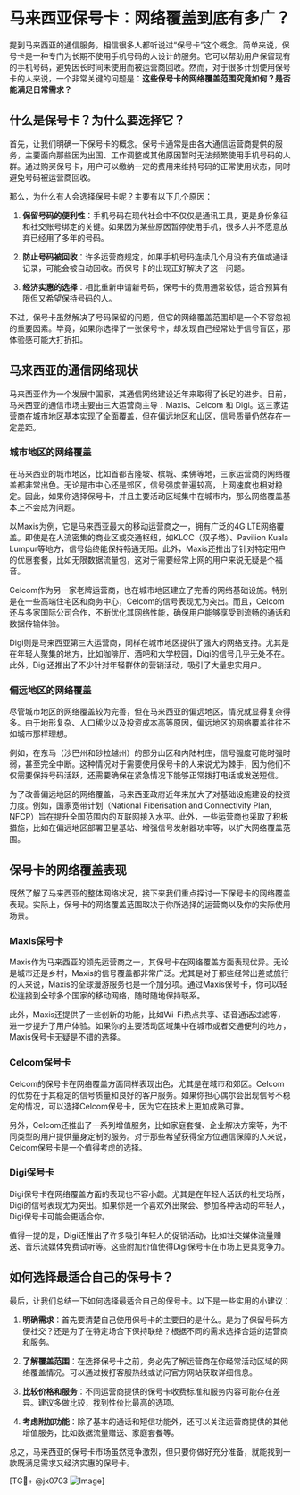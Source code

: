 # 马来西亚保号卡：网络覆盖到底有多广？

提到马来西亚的通信服务，相信很多人都听说过“保号卡”这个概念。简单来说，保号卡是一种专门为长期不使用手机号码的人设计的服务。它可以帮助用户保留现有的手机号码，避免因长时间未使用而被运营商回收。然而，对于很多计划使用保号卡的人来说，一个非常关键的问题是：**这些保号卡的网络覆盖范围究竟如何？是否能满足日常需求？**

## 什么是保号卡？为什么要选择它？

首先，让我们明确一下保号卡的概念。保号卡通常是由各大通信运营商提供的服务，主要面向那些因为出国、工作调整或其他原因暂时无法频繁使用手机号码的人群。通过购买保号卡，用户可以缴纳一定的费用来维持号码的正常使用状态，同时避免号码被运营商回收。

那么，为什么有人会选择保号卡呢？主要有以下几个原因：

1. **保留号码的便利性**：手机号码在现代社会中不仅仅是通讯工具，更是身份象征和社交账号绑定的关键。如果因为某些原因暂停使用手机，很多人并不愿意放弃已经用了多年的号码。
   
2. **防止号码被回收**：许多运营商规定，如果手机号码连续几个月没有充值或通话记录，可能会被自动回收。而保号卡的出现正好解决了这一问题。

3. **经济实惠的选择**：相比重新申请新号码，保号卡的费用通常较低，适合预算有限但又希望保持号码的人。

不过，保号卡虽然解决了号码保留的问题，但它的网络覆盖范围却是一个不容忽视的重要因素。毕竟，如果你选择了一张保号卡，却发现自己经常处于信号盲区，那体验感可能大打折扣。

## 马来西亚的通信网络现状

马来西亚作为一个发展中国家，其通信网络建设近年来取得了长足的进步。目前，马来西亚的通信市场主要由三大运营商主导：Maxis、Celcom 和 Digi。这三家运营商在城市地区基本实现了全面覆盖，但在偏远地区和山区，信号质量仍然存在一定差距。

### 城市地区的网络覆盖

在马来西亚的城市地区，比如首都吉隆坡、槟城、柔佛等地，三家运营商的网络覆盖都非常出色。无论是市中心还是郊区，信号强度普遍较高，上网速度也相对稳定。因此，如果你选择保号卡，并且主要活动区域集中在城市内，那么网络覆盖基本上不会成为问题。

以Maxis为例，它是马来西亚最大的移动运营商之一，拥有广泛的4G LTE网络覆盖。即使是在人流密集的商业区或交通枢纽，如KLCC（双子塔）、Pavilion Kuala Lumpur等地方，信号始终能保持畅通无阻。此外，Maxis还推出了针对特定用户的优惠套餐，比如无限数据流量包，这对于需要经常上网的用户来说无疑是个福音。

Celcom作为另一家老牌运营商，也在城市地区建立了完善的网络基础设施。特别是在一些高端住宅区和商务中心，Celcom的信号表现尤为突出。而且，Celcom还与多家国际公司合作，不断优化其网络性能，确保用户能够享受到流畅的通话和数据传输体验。

Digi则是马来西亚第三大运营商，同样在城市地区提供了强大的网络支持。尤其是在年轻人聚集的地方，比如咖啡厅、酒吧和大学校园，Digi的信号几乎无处不在。此外，Digi还推出了不少针对年轻群体的营销活动，吸引了大量忠实用户。

### 偏远地区的网络覆盖

尽管城市地区的网络覆盖较为完善，但在马来西亚的偏远地区，情况就显得复杂得多。由于地形复杂、人口稀少以及投资成本高等原因，偏远地区的网络覆盖往往不如城市那样理想。

例如，在东马（沙巴州和砂拉越州）的部分山区和内陆村庄，信号强度可能时强时弱，甚至完全中断。这种情况对于需要使用保号卡的人来说尤为棘手，因为他们不仅需要保持号码活跃，还需要确保在紧急情况下能够正常拨打电话或发送短信。

为了改善偏远地区的网络覆盖，马来西亚政府近年来加大了对基础设施建设的投资力度。例如，国家宽带计划（National Fiberisation and Connectivity Plan, NFCP）旨在提升全国范围内的互联网接入水平。此外，一些运营商也采取了积极措施，比如在偏远地区部署卫星基站、增强信号发射器功率等，以扩大网络覆盖范围。

## 保号卡的网络覆盖表现

既然了解了马来西亚的整体网络状况，接下来我们重点探讨一下保号卡的网络覆盖表现。实际上，保号卡的网络覆盖范围取决于你所选择的运营商以及你的实际使用场景。

### Maxis保号卡

Maxis作为马来西亚的领先运营商之一，其保号卡在网络覆盖方面表现优异。无论是城市还是乡村，Maxis的信号覆盖都非常广泛。尤其是对于那些经常出差或旅行的人来说，Maxis的全球漫游服务也是一个加分项。通过Maxis保号卡，你可以轻松连接到全球多个国家的移动网络，随时随地保持联系。

此外，Maxis还提供了一些创新的功能，比如Wi-Fi热点共享、语音通话过滤等，进一步提升了用户体验。如果你的主要活动区域集中在城市或者交通便利的地方，Maxis保号卡无疑是不错的选择。

### Celcom保号卡

Celcom的保号卡在网络覆盖方面同样表现出色，尤其是在城市和郊区。Celcom的优势在于其稳定的信号质量和良好的客户服务。如果你担心偶尔会出现信号不稳定的情况，可以选择Celcom保号卡，因为它在技术上更加成熟可靠。

另外，Celcom还推出了一系列增值服务，比如家庭套餐、企业解决方案等，为不同类型的用户提供量身定制的服务。对于那些希望获得全方位通信保障的人来说，Celcom保号卡是一个值得考虑的选择。

### Digi保号卡

Digi保号卡在网络覆盖方面的表现也不容小觑。尤其是在年轻人活跃的社交场所，Digi的信号表现尤为突出。如果你是一个喜欢外出聚会、参加各种活动的年轻人，Digi保号卡可能会更适合你。

值得一提的是，Digi还推出了许多吸引年轻人的促销活动，比如社交媒体流量赠送、音乐流媒体免费试听等。这些附加价值使得Digi保号卡在市场上更具竞争力。

## 如何选择最适合自己的保号卡？

最后，让我们总结一下如何选择最适合自己的保号卡。以下是一些实用的小建议：

1. **明确需求**：首先要清楚自己使用保号卡的主要目的是什么。是为了保留号码方便社交？还是为了在特定场合下保持联络？根据不同的需求选择合适的运营商和服务。

2. **了解覆盖范围**：在选择保号卡之前，务必先了解运营商在你经常活动区域的网络覆盖情况。可以通过拨打客服热线或访问官方网站获取详细信息。

3. **比较价格和服务**：不同运营商提供的保号卡收费标准和服务内容可能存在差异。建议多做比较，找到性价比最高的选项。

4. **考虑附加功能**：除了基本的通话和短信功能外，还可以关注运营商提供的其他增值服务，比如数据流量赠送、家庭套餐等。

总之，马来西亚的保号卡市场虽然竞争激烈，但只要你做好充分准备，就能找到一款既满足需求又经济实惠的保号卡。

[TG💪+ @jx0703 ![Image](https://github.com/user-attachments/assets/dbca1d08-cadb-493c-b0ec-ad6f7a83f270)]